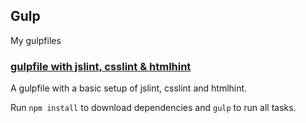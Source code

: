 ## Gulp


My gulpfiles

### [gulpfile with jslint, csslint & htmlhint](gulpfile_linters)

A gulpfile with a basic setup of jslint, csslint and htmlhint.

Run `npm install` to download dependencies and `gulp` to run all tasks.